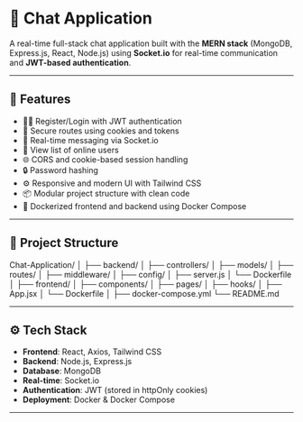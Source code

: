 # 💬 Chat Application

A real-time full-stack chat application built with the **MERN stack** (MongoDB, Express.js, React, Node.js) using **Socket.io** for real-time communication and **JWT-based authentication**.

---

## 🚀 Features

- 🧑‍💬 Register/Login with JWT authentication
- 🔐 Secure routes using cookies and tokens
- 💬 Real-time messaging via Socket.io
- 👥 View list of online users
- 🌐 CORS and cookie-based session handling
- 🔒 Password hashing
- ⚙️ Responsive and modern UI with Tailwind CSS
- 📦 Modular project structure with clean code
- 🐳 Dockerized frontend and backend using Docker Compose

---

## 📁 Project Structure

Chat-Application/
│
├── backend/
│ ├── controllers/
│ ├── models/
│ ├── routes/
│ ├── middleware/
│ ├── config/
│ ├── server.js
│ └── Dockerfile
│
├── frontend/
│ ├── components/
│ ├── pages/
│ ├── hooks/
│ ├── App.jsx
│ └── Dockerfile
│
├── docker-compose.yml
└── README.md


---

## ⚙️ Tech Stack

- **Frontend**: React, Axios, Tailwind CSS
- **Backend**: Node.js, Express.js
- **Database**: MongoDB
- **Real-time**: Socket.io
- **Authentication**: JWT (stored in httpOnly cookies)
- **Deployment**: Docker & Docker Compose

---







